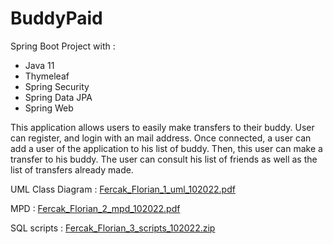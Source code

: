 # BuddyPaid

Spring Boot Project with : 
 - Java 11
 - Thymeleaf
 - Spring Security
 - Spring Data JPA
 - Spring Web
 
This application allows users to easily make transfers to their buddy.
User can register, and login with an mail address.
Once connected, a user can add a user of the application to his list of buddy.
Then, this user can make a transfer to his buddy.
The user can consult his list of friends as well as the list of transfers already made.

UML Class Diagram :
[Fercak_Florian_1_uml_102022.pdf](https://github.com/Fercak-Florian/BuddyPaid/files/10247685/Fercak_Florian_1_uml_102022.pdf)

MPD :
[Fercak_Florian_2_mpd_102022.pdf](https://github.com/Fercak-Florian/BuddyPaid/files/10247715/Fercak_Florian_2_mpd_102022.pdf)

SQL scripts :
[Fercak_Florian_3_scripts_102022.zip](https://github.com/Fercak-Florian/BuddyPaid/files/10247747/Fercak_Florian_3_scripts_102022.zip)
